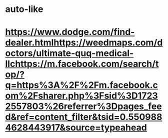 # auto-like

# https://www.dodge.com/find-dealer.htmlhttps://weedmaps.com/doctors/ultimate-quq-medical-llchttps://m.facebook.com/search/top/?q=https%3A%2F%2Fm.facebook.com%2Fsharer.php%3Fsid%3D17232557803%26referrer%3Dpages_feed&ref=content_filter&tsid=0.5509884628443917&source=typeahead
